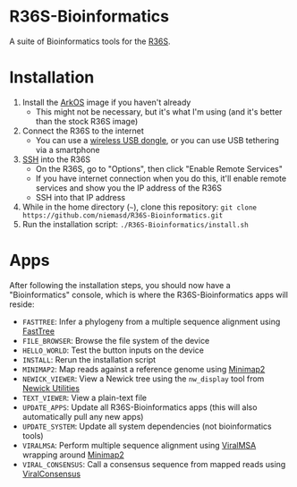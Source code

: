 # R36S-Bioinformatics
A suite of Bioinformatics tools for the [R36S](https://handhelds.miraheze.org/wiki/R36S_Handheld_Wiki).

# Installation
1. Install the [ArkOS](https://handhelds.miraheze.org/wiki/R36S_Custom_Firmware#ArkOS_Community_Maintained_Image) image if you haven't already
    * This might not be necessary, but it's what I'm using (and it's better than the stock R36S image)
2. Connect the R36S to the internet
    * You can use a [wireless USB dongle](https://github.com/dov/r36s-programming/tree/main?tab=readme-ov-file#connecting), or you can use USB tethering via a smartphone
3. [SSH](https://github.com/dov/r36s-programming/tree/main?tab=readme-ov-file#ssh) into the R36S
    * On the R36S, go to "Options", then click "Enable Remote Services"
    * If you have internet connection when you do this, it'll enable remote services and show you the IP address of the R36S
    * SSH into that IP address
4. While in the home directory (`~`), clone this repository: `git clone https://github.com/niemasd/R36S-Bioinformatics.git`
5. Run the installation script: `./R36S-Bioinformatics/install.sh`

# Apps
After following the installation steps, you should now have a "Bioinformatics" console, which is where the R36S-Bioinformatics apps will reside:

* `FASTTREE`: Infer a phylogeny from a multiple sequence alignment using [FastTree](https://morgannprice.github.io/fasttree/)
* `FILE_BROWSER`: Browse the file system of the device
* `HELLO_WORLD`: Test the button inputs on the device
* `INSTALL`: Rerun the installation script
* `MINIMAP2`: Map reads against a reference genome using [Minimap2](https://github.com/lh3/minimap2)
* `NEWICK_VIEWER`: View a Newick tree using the `nw_display` tool from [Newick Utilities](https://github.com/tjunier/newick_utils)
* `TEXT_VIEWER`: View a plain-text file
* `UPDATE_APPS`: Update all R36S-Bioinformatics apps (this will also automatically pull any new apps)
* `UPDATE_SYSTEM`: Update all system dependencies (not bioinformatics tools)
* `VIRALMSA`: Perform multiple sequence alignment using [ViralMSA](https://github.com/niemasd/ViralMSA) wrapping around [Minimap2](https://github.com/lh3/minimap2)
* `VIRAL_CONSENSUS`: Call a consensus sequence from mapped reads using [ViralConsensus](https://github.com/niemasd/ViralConsensus)
